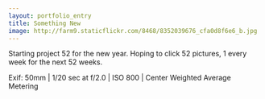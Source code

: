 ```yaml
---
layout: portfolio_entry
title: Something New
image: http://farm9.staticflickr.com/8468/8352039676_cfa0d8f6e6_b.jpg
---
```

Starting project 52 for the new year. Hoping to click 52 pictures, 1 every week for the next 52 weeks.
<p>Exif: 50mm | 1/20 sec at f/2.0 | ISO 800 | Center Weighted Average Metering
</p>
